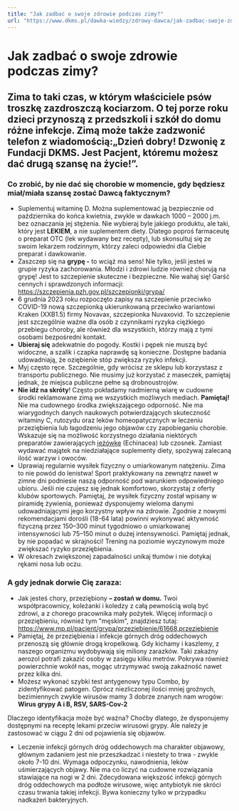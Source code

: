 ```yaml
---
title: "Jak zadbać o swoje zdrowie podczas zimy?"
url: "https://www.dkms.pl/dawka-wiedzy/zdrowy-dawca/jak-zadbac-swoje-zdrowie-podczas-zimy"
---
```


# Jak zadbać o swoje zdrowie podczas zimy?

## Zima to taki czas, w którym właściciele psów troszkę zazdroszczą kociarzom. O tej porze roku dzieci przynoszą z przedszkoli i szkół do domu różne infekcje. Zimą może także zadzwonić telefon z wiadomością:„Dzień dobry! Dzwonię z Fundacji DKMS. Jest Pacjent, któremu możesz dać drugą szansę na życie!”.

### Co zrobić, by nie dać się chorobie w momencie, gdy będziesz miał/miała szansę zostać Dawcą faktycznym?


* Suplementuj witaminę D. Można suplementować ją bezpiecznie od października do końca kwietnia, zwykle w dawkach 1000 – 2000 j.m. bez oznaczania jej stężenia. Nie wybieraj byle jakiego produktu, ale taki, który jest **LEKIEM**, a nie suplementem diety. Dlatego poproś farmaceutę o preparat OTC (lek wydawany bez recepty), lub skonsultuj się ze swoim lekarzem rodzinnym, którzy zaleci odpowiedni dla Ciebie preparat i dawkowanie.
* Zaszczep się na **grypę \-** to wciąż ma sens! Nie tylko, jeśli jesteś w grupie ryzyka zachorowania. Młodzi i zdrowi ludzie również chorują na grypę! Jest to szczepienie skuteczne i bezpieczne. Nie wahaj się! Garść cennych i sprawdzonych informacji: <https://szczepienia.pzh.gov.pl/szczepionki/grypa/>
* 6 grudnia 2023 roku rozpoczęto zapisy na szczepienie przeciwko COVID\-19 nową szczepionką ukierunkowaną przeciwko wariantowi Kraken (XXB1\.5\) firmy Novavax, szczepionka Nuvaxovid. To szczepienie jest szczególnie ważne dla osób z czynnikami ryzyka ciężkiego przebiegu choroby, ale również dla wszystkich, którzy mają z tymi osobami bezpośredni kontakt.
* **Ubieraj się** adekwatnie do pogody. Kostki i pępek nie muszą być widoczne, a szalik i czapka naprawdę są konieczne. Dostępne badania udowadniają, że oziębienie stóp zwiększa ryzyko infekcji.
* Myj często ręce. Szczególnie, gdy wrócisz ze sklepu lub korzystasz z transportu publicznego. Nie musimy już korzystać z maseczek, pamiętaj jednak, że miejsca publiczne pełne są drobnoustrojów.
* **Nie idź na skróty**! Często pokładamy nadmierną wiarę w cudowne środki reklamowane zimą we wszystkich możliwych mediach. **Pamiętaj!** Nie ma cudownego środka zwiększającego odporność. Nie ma wiarygodnych danych naukowych potwierdzających skuteczność witaminy C, rutozydu oraz leków homeopatycznych w leczeniu przeziębienia lub łagodzeniu jego objawów czy zapobieganiu chorobie. Wskazuje się na możliwość korzystnego działania niektórych preparatów zawierających [jeżówkę](https://www.mp.pl/pacjent/leki/subst.html?id=3916) (Echinacea) lub czosnek. Zamiast wydawać majątek na niedziałające suplementy diety, spożywaj zalecaną ilość warzyw i owoców.
* Uprawiaj regularnie wysiłek fizyczny o umiarkowanym natężeniu. Zima to nie powód do lenistwa! Sport praktykowany na zewnątrz nawet w zimne dni podniesie naszą odporność pod warunkiem odpowiedniego ubioru. Jeśli nie czujesz się jednak komfortowo, skorzystaj z oferty klubów sportowych. Pamiętaj, że wysiłek fizyczny został wpisany w piramidę żywienia, ponieważ dysponujemy wieloma danymi udowadniającymi jego korzystny wpływ na zdrowie. Zgodnie z nowymi rekomendacjami dorośli (18\-64 lata) powinni wykonywać aktywność fizyczną przez 150–300 minut tygodniowo o umiarkowanej intensywności lub 75–150 minut o dużej intensywności. Pamiętaj jednak, by nie popadać w skrajności! Trening na poziomie wyczynowym może zwiększać ryzyko przeziębienia.
* W okresach zwiększonej zapadalności unikaj tłumów i nie dotykaj rękami nosa lub oczu.


### A gdy jednak dorwie Cię zaraza:


* Jak jesteś chory, przeziębiony **– zostań w domu.** Twoi współpracownicy, koleżanki i koledzy z całą pewnością wolą być zdrowi, a z chorego pracownika mały pożytek. Więcej informacji o przeziębieniu, również tym "męskim", znajdziesz tutaj: <https://www.mp.pl/pacjent/grypa/przeziebienie/61668,przeziebienie>
* Pamiętaj, że przeziębienia i infekcje górnych dróg oddechowych przenoszą się głównie drogą kropelkową. Gdy kichamy i kaszlemy, z naszego organizmu wydobywają się miliony zarazków. Taki zakaźny aerozol potrafi zakazić osoby w zasięgu kilku metrów. Pokrywa również powierzchnie wokół nas, mogąc utrzymywać swoją zakaźność nawet przez kilka dni.
* Możesz wykonać szybki test antygenowy typu Combo, by zidentyfikować patogen. Oprócz niezliczonej ilości mniej groźnych, bezimiennych zwykle wirusów mamy 3 dobrze znanych nam wrogów: **Wirus grypy A i B, RSV, SARS\-Cov\-2**


Dlaczego identyfikacja może być ważna? Choćby dlatego, że dysponujemy dostępnymi na receptę lekami przeciw wirusowi grypy. Ale należy je zastosować w ciągu 2 dni od pojawienia się objawów.


* Leczenie infekcji górnych dróg oddechowych ma charakter objawowy, głównym zadaniem jest nie przeszkadzać i niestety to trwa \- zwykle około 7\-10 dni. Wymaga odpoczynku, nawodnienia, leków uśmierzających objawy. Nie ma co liczyć na cudowne rozwiązania stawiające na nogi w 2 dni. Zdecydowana większość infekcji górnych dróg oddechowych ma podłoże wirusowe, więc antybiotyk nie skróci czasu trwania takiej infekcji. Bywa konieczny tylko w przypadku nadkażeń bakteryjnych.

